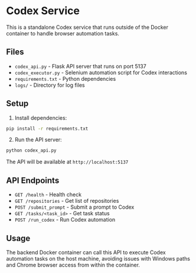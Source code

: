 # Codex Service

This is a standalone Codex service that runs outside of the Docker container to handle browser automation tasks.

## Files

- `codex_api.py` - Flask API server that runs on port 5137
- `codex_executor.py` - Selenium automation script for Codex interactions
- `requirements.txt` - Python dependencies
- `logs/` - Directory for log files

## Setup

1. Install dependencies:
```bash
pip install -r requirements.txt
```

2. Run the API server:
```bash
python codex_api.py
```

The API will be available at `http://localhost:5137`

## API Endpoints

- `GET /health` - Health check
- `GET /repositories` - Get list of repositories
- `POST /submit_prompt` - Submit a prompt to Codex
- `GET /tasks/<task_id>` - Get task status
- `POST /run_codex` - Run Codex automation

## Usage

The backend Docker container can call this API to execute Codex automation tasks on the host machine, avoiding issues with Windows paths and Chrome browser access from within the container.